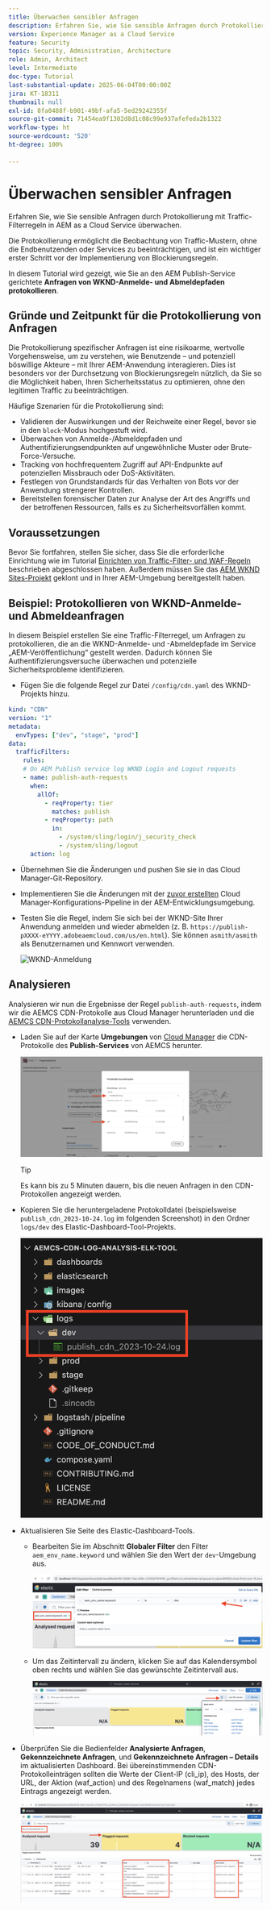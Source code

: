 ```yaml
---
title: Überwachen sensibler Anfragen
description: Erfahren Sie, wie Sie sensible Anfragen durch Protokollierung mit Traffic-Filterregeln in AEM as a Cloud Service überwachen.
version: Experience Manager as a Cloud Service
feature: Security
topic: Security, Administration, Architecture
role: Admin, Architect
level: Intermediate
doc-type: Tutorial
last-substantial-update: 2025-06-04T00:00:00Z
jira: KT-18311
thumbnail: null
exl-id: 8fa0488f-b901-49bf-afa5-5ed29242355f
source-git-commit: 71454ea9f1302d8d1c08c99e937afefeda2b1322
workflow-type: ht
source-wordcount: '520'
ht-degree: 100%

---
```


# Überwachen sensibler Anfragen

Erfahren Sie, wie Sie sensible Anfragen durch Protokollierung mit Traffic-Filterregeln in AEM as a Cloud Service überwachen.

Die Protokollierung ermöglicht die Beobachtung von Traffic-Mustern, ohne die Endbenutzenden oder Services zu beeinträchtigen, und ist ein wichtiger erster Schritt vor der Implementierung von Blockierungsregeln.

In diesem Tutorial wird gezeigt, wie Sie an den AEM Publish-Service gerichtete **Anfragen von WKND-Anmelde- und Abmeldepfaden protokollieren**.

## Gründe und Zeitpunkt für die Protokollierung von Anfragen

Die Protokollierung spezifischer Anfragen ist eine risikoarme, wertvolle Vorgehensweise, um zu verstehen, wie Benutzende – und potenziell böswillige Akteure – mit Ihrer AEM-Anwendung interagieren. Dies ist besonders vor der Durchsetzung von Blockierungsregeln nützlich, da Sie so die Möglichkeit haben, Ihren Sicherheitsstatus zu optimieren, ohne den legitimen Traffic zu beeinträchtigen.

Häufige Szenarien für die Protokollierung sind:

- Validieren der Auswirkungen und der Reichweite einer Regel, bevor sie in den `block`-Modus hochgestuft wird.
- Überwachen von Anmelde-/Abmeldepfaden und Authentifizierungsendpunkten auf ungewöhnliche Muster oder Brute-Force-Versuche.
- Tracking von hochfrequentem Zugriff auf API-Endpunkte auf potenziellen Missbrauch oder DoS-Aktivitäten.
- Festlegen von Grundstandards für das Verhalten von Bots vor der Anwendung strengerer Kontrollen.
- Bereitstellen forensischer Daten zur Analyse der Art des Angriffs und der betroffenen Ressourcen, falls es zu Sicherheitsvorfällen kommt.

## Voraussetzungen

Bevor Sie fortfahren, stellen Sie sicher, dass Sie die erforderliche Einrichtung wie im Tutorial [Einrichten von Traffic-Filter- und WAF-Regeln](../setup.md) beschrieben abgeschlossen haben. Außerdem müssen Sie das [AEM WKND Sites-Projekt](https://github.com/adobe/aem-guides-wknd) geklont und in Ihrer AEM-Umgebung bereitgestellt haben.

## Beispiel: Protokollieren von WKND-Anmelde- und Abmeldeanfragen

In diesem Beispiel erstellen Sie eine Traffic-Filterregel, um Anfragen zu protokollieren, die an die WKND-Anmelde- und -Abmeldepfade im Service „AEM-Veröffentlichung“ gestellt werden. Dadurch können Sie Authentifizierungsversuche überwachen und potenzielle Sicherheitsprobleme identifizieren.

- Fügen Sie die folgende Regel zur Datei `/config/cdn.yaml` des WKND-Projekts hinzu.

```yaml
kind: "CDN"
version: "1"
metadata:
  envTypes: ["dev", "stage", "prod"]
data:
  trafficFilters:
    rules:
    # On AEM Publish service log WKND Login and Logout requests
    - name: publish-auth-requests
      when:
        allOf:
          - reqProperty: tier
            matches: publish
          - reqProperty: path
            in:
              - /system/sling/login/j_security_check
              - /system/sling/logout
      action: log   
```

- Übernehmen Sie die Änderungen und pushen Sie sie in das Cloud Manager-Git-Repository.

- Implementieren Sie die Änderungen mit der [zuvor erstellten](../setup.md#deploy-rules-using-adobe-cloud-manager) Cloud Manager-Konfigurations-Pipeline in der AEM-Entwicklungsumgebung.

- Testen Sie die Regel, indem Sie sich bei der WKND-Site Ihrer Anwendung anmelden und wieder abmelden (z. B. `https://publish-pXXXX-eYYYY.adobeaemcloud.com/us/en.html`). Sie können `asmith/asmith` als Benutzernamen und Kennwort verwenden.

  ![WKND-Anmeldung](../assets/how-to/wknd-login.png)

## Analysieren

Analysieren wir nun die Ergebnisse der Regel `publish-auth-requests`, indem wir die AEMCS CDN-Protokolle aus Cloud Manager herunterladen und die [AEMCS CDN-Protokollanalyse-Tools](../setup.md#setup-the-elastic-dashboard-tool) verwenden.

- Laden Sie auf der Karte **Umgebungen** von [Cloud Manager](https://my.cloudmanager.adobe.com/) die CDN-Protokolle des **Publish-Services** von AEMCS herunter.

  ![Downloads von Cloud Manager-CDN-Protokollen](../assets/how-to/cloud-manager-cdn-log-downloads.png)

  >[!TIP]
  >
  > Es kann bis zu 5 Minuten dauern, bis die neuen Anfragen in den CDN-Protokollen angezeigt werden.

- Kopieren Sie die heruntergeladene Protokolldatei (beispielsweise `publish_cdn_2023-10-24.log` im folgenden Screenshot) in den Ordner `logs/dev` des Elastic-Dashboard-Tool-Projekts.

  ![Ordner für ELK-Tool-Protokolle](../assets/how-to/elk-tool-logs-folder.png)

- Aktualisieren Sie Seite des Elastic-Dashboard-Tools.
   - Bearbeiten Sie im Abschnitt **Globaler Filter** den Filter `aem_env_name.keyword` und wählen Sie den Wert der `dev`-Umgebung aus.

     ![Globaler Filter für das ELK-Tool](../assets/how-to/elk-tool-global-filter.png)

   - Um das Zeitintervall zu ändern, klicken Sie auf das Kalendersymbol oben rechts und wählen Sie das gewünschte Zeitintervall aus.

     ![Zeitintervall des ELK-Tools](../assets/how-to/elk-tool-time-interval.png)

- Überprüfen Sie die Bedienfelder **Analysierte Anfragen**, **Gekennzeichnete Anfragen**, und **Gekennzeichnete Anfragen – Details** im aktualisierten Dashboard. Bei übereinstimmenden CDN-Protokolleinträgen sollten die Werte der Client-IP (cli_ip), des Hosts, der URL, der Aktion (waf_action) und des Regelnamens (waf_match) jedes Eintrags angezeigt werden.

  ![ELK-Tool-Dashboard](../assets/how-to/elk-tool-dashboard.png)
